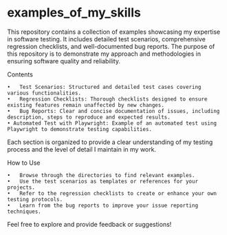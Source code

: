 # examples_of_my_skills

This repository contains a collection of examples showcasing my expertise in software testing. It includes detailed test scenarios,
comprehensive regression checklists, and well-documented bug reports.
The purpose of this repository is to demonstrate my approach and methodologies in ensuring software quality and reliability.

Contents

    •	Test Scenarios: Structured and detailed test cases covering various functionalities.
    •	Regression Checklists: Thorough checklists designed to ensure existing features remain unaffected by new changes.
    •	Bug Reports: Clear and concise documentation of issues, including description, steps to reproduce and expected results.
    • Automated Test with Playwright: Example of an automated test using Playwright to demonstrate testing capabilities.

Each section is organized to provide a clear understanding of my testing process and the level of detail I maintain in my work.

How to Use

    •	Browse through the directories to find relevant examples.
    •	Use the test scenarios as templates or references for your projects.
    •	Refer to the regression checklists to create or enhance your own testing protocols.
    •	Learn from the bug reports to improve your issue reporting techniques.

Feel free to explore and provide feedback or suggestions!
